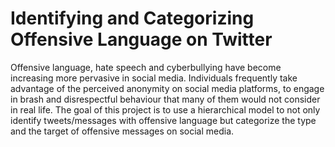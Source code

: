 # Identifying and Categorizing Offensive Language on Twitter

Offensive language, hate speech and cyberbullying have become increasing more pervasive in social media. Individuals frequently take advantage of the perceived anonymity on social media platforms, to engage in brash and disrespectful  behaviour  that  many  of  them  would not  consider  in  real  life. The  goal  of  this project  is  to  use  a  hierarchical  model  to  not only  identify  tweets/messages  with  offensive language but categorize the type and the target of offensive messages on social media.